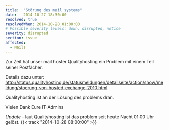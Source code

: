 ```yaml
---
title:  "Störung des mail systems"
date:   2014-10-27 18:30:00
resolved: true
resolvedWhen: 2014-10-28 01:00:00
# Possible severity levels: down, disrupted, notice
severity: disrupted
section: issue
affected:
  - Mails
---
```



Zur Zeit hat unser mail hoster Qualityhosting ein Problem mit einem Teil seiner Postfächer.

Details dazu unter:
http://status.qualityhosting.de/statusmeldungen/detailseite/action/show/meldung/stoerung-von-hosted-exchange-2010.html


Qualityhosting ist an der Lösung des problems dran.

Vielen Dank
Eure IT-Admins

*Update* - laut Qualityhosting ist das problem seit heute Nacht 01:00 Uhr gelöst. {{< track "2014-10-28 08:00:00" >}}
